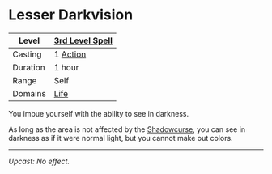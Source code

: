 # Lesser Darkvision

| Level    | [3rd Level Spell](../../../Spell%20Level.md)        |
| -------- | --------------------------------------------------- |
| Casting  | 1 [Action](../../../../Game%20Procedures/Action.md) |
| Duration | 1 hour                                              |
| Range    | Self                                                |
| Domains  | [Life](../../../Spell%20Domains/Life.md)            |

You imbue yourself with the ability to see in darkness.

As long as the area is not affected by the [Shadowcurse](../../../../Hazards/Shadowcurse.md), you can see in darkness as if it were normal light, but you cannot make out colors.

---
*Upcast: No effect.*